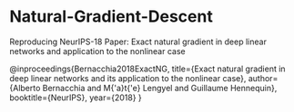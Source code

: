 # Natural-Gradient-Descent
Reproducing NeurIPS-18 Paper: Exact natural gradient in deep linear networks and application to the nonlinear case

@inproceedings{Bernacchia2018ExactNG,
  title={Exact natural gradient in deep linear networks and its application to the nonlinear case},
  author={Alberto Bernacchia and M{\'a}t{\'e} Lengyel and Guillaume Hennequin},
  booktitle={NeurIPS},
  year={2018}
}
